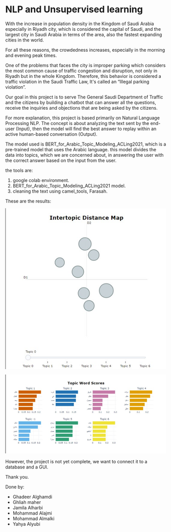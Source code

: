 # **NLP and Unsupervised learning**

With the increase in population density in the Kingdom of Saudi Arabia especially in Riyadh city, which is considered the capital of Saudi, and the largest city in Saudi Arabia in terms of the area, also the fastest expanding cities in the world.

For all these reasons, the crowdedness increases, especially in the morning and evening peak times.

One of the problems that faces the city is improper parking which considers the most common cause of traffic congestion and disruption, not only in Riyadh but in the whole Kingdom. Therefore, this behavior is considered a traffic violation in the Saudi Traffic Law, It's called an “Illegal parking violation”. 

Our goal in this project is to serve The General Saudi Department of Traffic and the citizens by building a chatbot that can answer all the questions, receive the inquiries and objections that are being asked by the citizens.

For more explanation, this project is based primarily on Natural Language Processing NLP. The concept is about analyzing the text sent by the end-user (Input), then the model will find the best answer to replay within an active human-based conversation (Output).

The model used is BERT_for_Arabic_Topic_Modeling_ACLing2021, which is a pre-trained model that uses the Arabic language. 
this model divides the data into topics, which we are concerned about, in answering the user with the correct answer based on the input from the user.

the tools are:
1. google colab environment.
1. BERT_for_Arabic_Topic_Modeling_ACLing2021 model.
1. cleaning the text using camel_tools, Farasah.

These are the results: 

![first picture](https://github.com/ghaliahmaher/NLP-and-Unsupervised-learning-/blob/main/Picture1.jpg)

![second picture](https://github.com/ghaliahmaher/NLP-and-Unsupervised-learning-/blob/main/Picture2.jpg)


However, the project is not yet complete, we want to connect it to a database and a GUI. 

Thank you.

Done by:

* Ghadeer Alghamdi
* Ghliah maher 
* Jamila Alharbi
* Mohammad Alajmi
* Mohammad Almalki
* Yahya Alyubi


